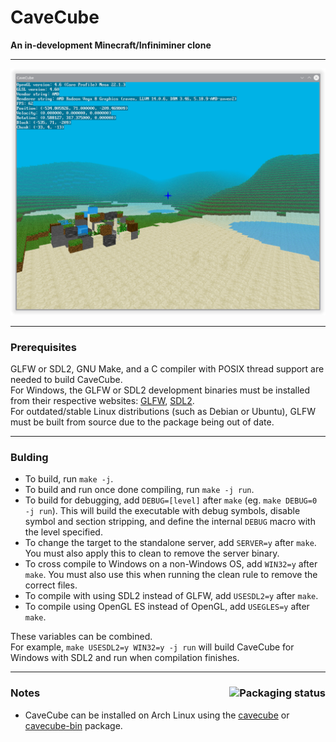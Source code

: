 # CaveCube
**An in-development Minecraft/Infiniminer clone**<br>

---
[![image](https://raw.githubusercontent.com/PQCraft/PQCraft/master/Screenshot_20220709_023207.png)](#?)

---
### Prerequisites
GLFW or SDL2, GNU Make, and a C compiler with POSIX thread support are needed to build CaveCube.<br>
For Windows, the GLFW or SDL2 development binaries must be installed from their respective websites: [GLFW](https://www.glfw.org/download), [SDL2](https://www.libsdl.org/download-2.0.php).<br>
For outdated/stable Linux distributions (such as Debian or Ubuntu), GLFW must be built from source due to the package being out of date.<br>

---
### Bulding
- To build, run `make -j`.<br>
- To build and run once done compiling, run `make -j run`.<br>
- To build for debugging, add `DEBUG=[level]` after `make` (eg. `make DEBUG=0 -j run`). This will build the executable with debug symbols, disable symbol and section stripping, and define the internal `DEBUG` macro with the level specified.<br>
- To change the target to the standalone server, add `SERVER=y` after `make`. You must also apply this to clean to remove the server binary.<br>
- To cross compile to Windows on a non-Windows OS, add `WIN32=y` after `make`. You must also use this when running the clean rule to remove the correct files.<br>
- To compile with using SDL2 instead of GLFW, add `USESDL2=y` after `make`.<br>
- To compile using OpenGL ES instead of OpenGL, add `USEGLES=y` after `make`.<br>

These variables can be combined.<br>
For example, `make USESDL2=y WIN32=y -j run` will build CaveCube for Windows with SDL2 and run when compilation finishes.<br>

---
### Notes <img src="https://repology.org/badge/vertical-allrepos/cavecube.svg" alt="Packaging status" align="right"><br>
- CaveCube can be installed on Arch Linux using the [cavecube](https://aur.archlinux.org/packages/cavecube) or [cavecube-bin](https://aur.archlinux.org/packages/cavecube-bin) package.<br>

